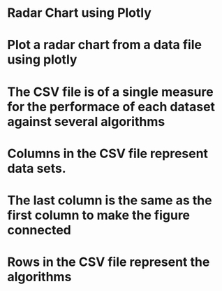 # Radar Chart using Plotly
# Plot a radar chart from a data file using plotly
# The CSV file is of a single measure for the performace of each dataset against several algorithms
# Columns in the CSV file represent data sets. 
# The last column is the same as the first column to make the figure connected
# Rows in the CSV file represent the algorithms
